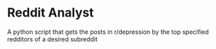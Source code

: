 # Reddit Analyst
A python script that gets the posts in r/depression by the top specified redditors of a desired subreddit
